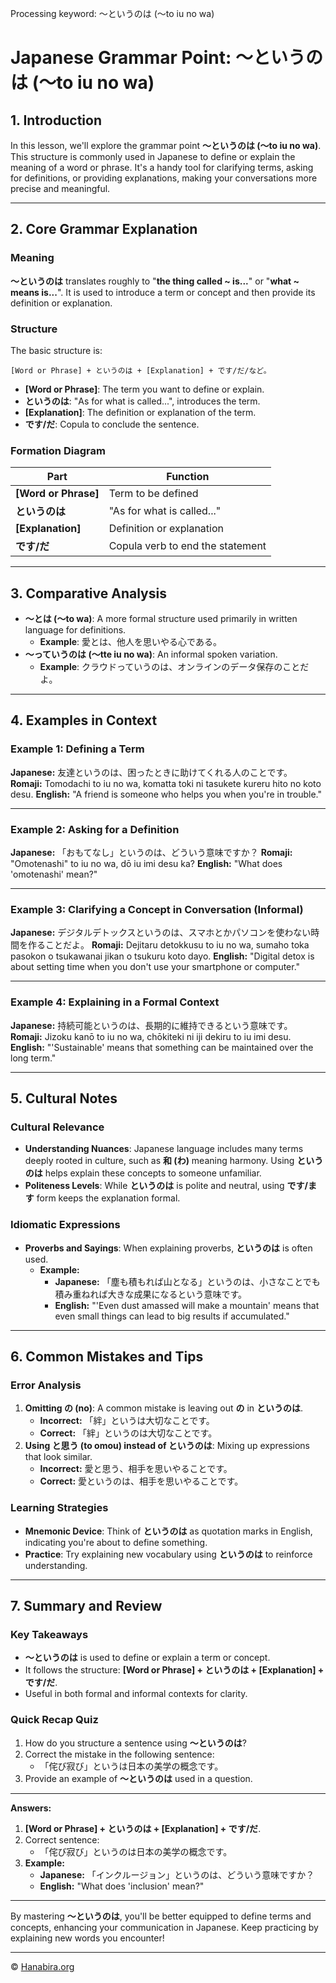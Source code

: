 Processing keyword: ～というのは (〜to iu no wa)
# Japanese Grammar Point: ～というのは (〜to iu no wa)

## 1. Introduction
In this lesson, we'll explore the grammar point **～というのは (〜to iu no wa)**. This structure is commonly used in Japanese to define or explain the meaning of a word or phrase. It's a handy tool for clarifying terms, asking for definitions, or providing explanations, making your conversations more precise and meaningful.

---
## 2. Core Grammar Explanation
### Meaning
**～というのは** translates roughly to "**the thing called ~ is...**" or "**what ~ means is...**". It is used to introduce a term or concept and then provide its definition or explanation.
### Structure
The basic structure is:
```
[Word or Phrase] + というのは + [Explanation] + です/だ/など。
```
- **[Word or Phrase]**: The term you want to define or explain.
- **というのは**: "As for what is called...", introduces the term.
- **[Explanation]**: The definition or explanation of the term.
- **です/だ**: Copula to conclude the sentence.
### Formation Diagram
| Part                 | Function                            |
|----------------------|-------------------------------------|
| **[Word or Phrase]** | Term to be defined                  |
| **というのは**      | "As for what is called..."          |
| **[Explanation]**    | Definition or explanation           |
| **です/だ**         | Copula verb to end the statement     |
---
## 3. Comparative Analysis
- **～とは (〜to wa)**: A more formal structure used primarily in written language for definitions.
  - **Example**: 愛とは、他人を思いやる心である。
- **～っていうのは (〜tte iu no wa)**: An informal spoken variation.
  - **Example**: クラウドっていうのは、オンラインのデータ保存のことだよ。
---
## 4. Examples in Context
### Example 1: Defining a Term
**Japanese:** 友達というのは、困ったときに助けてくれる人のことです。
**Romaji:** Tomodachi to iu no wa, komatta toki ni tasukete kureru hito no koto desu.
**English:** "A friend is someone who helps you when you're in trouble."

---
### Example 2: Asking for a Definition
**Japanese:** 「おもてなし」というのは、どういう意味ですか？
**Romaji:** "Omotenashi" to iu no wa, dō iu imi desu ka?
**English:** "What does 'omotenashi' mean?"

---
### Example 3: Clarifying a Concept in Conversation (Informal)
**Japanese:** デジタルデトックスというのは、スマホとかパソコンを使わない時間を作ることだよ。
**Romaji:** Dejitaru detokkusu to iu no wa, sumaho toka pasokon o tsukawanai jikan o tsukuru koto dayo.
**English:** "Digital detox is about setting time when you don't use your smartphone or computer."

---
### Example 4: Explaining in a Formal Context
**Japanese:** 持続可能というのは、長期的に維持できるという意味です。
**Romaji:** Jizoku kanō to iu no wa, chōkiteki ni iji dekiru to iu imi desu.
**English:** "'Sustainable' means that something can be maintained over the long term."

---
## 5. Cultural Notes
### Cultural Relevance
- **Understanding Nuances**: Japanese language includes many terms deeply rooted in culture, such as **和 (わ)** meaning harmony. Using **というのは** helps explain these concepts to someone unfamiliar.
- **Politeness Levels**: While **というのは** is polite and neutral, using **です/ます** form keeps the explanation formal.
### Idiomatic Expressions
- **Proverbs and Sayings**: When explaining proverbs, **というのは** is often used.
  - **Example:**
    - **Japanese:** 「塵も積もれば山となる」というのは、小さなことでも積み重ねれば大きな成果になるという意味です。
    - **English:** "'Even dust amassed will make a mountain' means that even small things can lead to big results if accumulated."
---
## 6. Common Mistakes and Tips
### Error Analysis
1. **Omitting の (no)**: A common mistake is leaving out **の** in **というのは**.
   - **Incorrect:** 「絆」というは大切なことです。
   - **Correct:** 「絆」というのは大切なことです。
2. **Using と思う (to omou) instead of というのは**: Mixing up expressions that look similar.
   - **Incorrect:** 愛と思う、相手を思いやることです。
   - **Correct:** 愛というのは、相手を思いやることです。
### Learning Strategies
- **Mnemonic Device**: Think of **というのは** as quotation marks in English, indicating you're about to define something.
- **Practice**: Try explaining new vocabulary using **というのは** to reinforce understanding.
---
## 7. Summary and Review
### Key Takeaways
- **～というのは** is used to define or explain a term or concept.
- It follows the structure: **[Word or Phrase] + というのは + [Explanation] + です/だ**.
- Useful in both formal and informal contexts for clarity.
### Quick Recap Quiz
1. How do you structure a sentence using **～というのは**?
2. Correct the mistake in the following sentence:
   - 「侘び寂び」というは日本の美学の概念です。
3. Provide an example of **～というのは** used in a question.
---
**Answers:**
1. **[Word or Phrase] + というのは + [Explanation] + です/だ**.
2. Correct sentence:
   - 「侘び寂び」というのは日本の美学の概念です。
3. **Example:**
   - **Japanese:** 「インクルージョン」というのは、どういう意味ですか？
   - **English:** "What does 'inclusion' mean?"
---
By mastering **～というのは**, you'll be better equipped to define terms and concepts, enhancing your communication in Japanese. Keep practicing by explaining new words you encounter!


---

© [Hanabira.org](https://hanabira.org)
